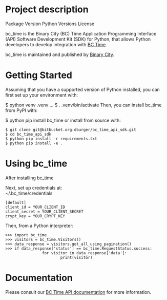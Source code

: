 # Project description
Package Version Python Versions License

bc_time is the Binary City (BC) Time Application Programming Interface (API) Software Development Kit (SDK) for Python, that allows Python developers to develop integration with [BC Time](https://time.bcity.me).

bc_time is maintained and published by [Binary City](https://bcity.me).

# Getting Started
Assuming that you have a supported version of Python installed, you can first set up your environment with:

$ python venv .venv
...
$ . .venv/bin/activate
Then, you can install bc_time from PyPI with:

$ python pip install bc_time
or install from source with:
~~~
$ git clone git@bitbucket.org:dburger/bc_time_api_sdk.git
$ cd bc_time_api_sdk
$ python pip install -r requirements.txt
$ python pip install -e .
~~~

# Using bc_time
After installing bc_time

Next, set up credentials at:\
~/.bc_time/credentials

~~~
[default]
client_id = YOUR_CLIENT_ID
client_secret = YOUR_CLIENT_SECRET
crypt_key = YOUR_CRYPT_KEY
~~~

Then, from a Python interpreter:
~~~
>>> import bc_time
>>> visitors = bc_time.Visitors()
>>> data_response = visitors.get_all_using_pagination()
>>> if data_response['status'] == bc_time.RequestStatus.success:
                for visitor in data_response['data']:
                        print(visitor)
~~~

# Documentation

Please consult our [BC Time API documentation](https://docs.google.com/document/d/1sI0mUy8-65NuDfVKKBxzJSyY9olkjWp3xmtRnR58Lkg/) for more information.

